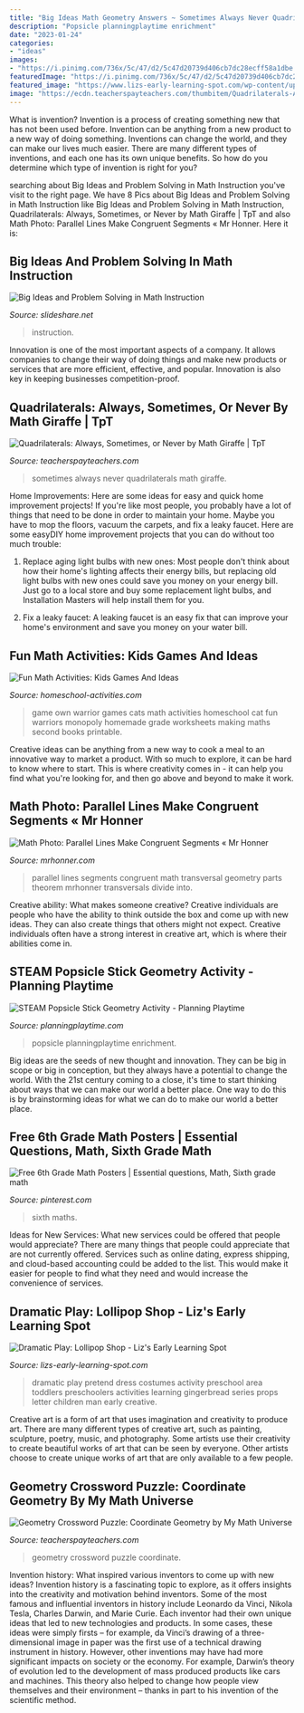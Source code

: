 ```yaml
---
title: "Big Ideas Math Geometry Answers ~ Sometimes Always Never Quadrilaterals Math Giraffe"
description: "Popsicle planningplaytime enrichment"
date: "2023-01-24"
categories:
- "ideas"
images:
- "https://i.pinimg.com/736x/5c/47/d2/5c47d20739d406cb7dc28ecff58a1dbe.jpg"
featuredImage: "https://i.pinimg.com/736x/5c/47/d2/5c47d20739d406cb7dc28ecff58a1dbe.jpg"
featured_image: "https://www.lizs-early-learning-spot.com/wp-content/uploads/2015/09/Dramatic-Play-Series.png"
image: "https://ecdn.teacherspayteachers.com/thumbitem/Quadrilaterals-Always-Sometimes-or-Never-1475545-1569227965/original-1475545-4.jpg"
---
```



What is invention?
Invention is a process of creating something new that has not been used before. Invention can be anything from a new product to a new way of doing something. Inventions can change the world, and they can make our lives much easier. There are many different types of inventions, and each one has its own unique benefits. So how do you determine which type of invention is right for you?

	

		
searching about Big Ideas and Problem Solving in Math Instruction you've visit to the right page. We have 8 Pics about Big Ideas and Problem Solving in Math Instruction like Big Ideas and Problem Solving in Math Instruction, Quadrilaterals: Always, Sometimes, or Never by Math Giraffe | TpT and also Math Photo: Parallel Lines Make Congruent Segments « Mr Honner. Here it is:
		
    
## Big Ideas And Problem Solving In Math Instruction

<img loading=lazy src="https://image.slidesharecdn.com/mathinstruction-140531155850-phpapp01/95/big-ideas-and-problem-solving-in-math-instruction-4-638.jpg?cb=1401552003" onerror="this.onerror=null;this.src='https://tse2.mm.bing.net/th?id=OIP.O_kIIXW-UiU5ec8PLRRdOwHaFj&amp;pid=15.1';" alt="Big Ideas and Problem Solving in Math Instruction">

_Source: slideshare.net_

>instruction. 

	

Innovation is one of the most important aspects of a company. It allows companies to change their way of doing things and make new products or services that are more efficient, effective, and popular. Innovation is also key in keeping businesses competition-proof.

    
## Quadrilaterals: Always, Sometimes, Or Never By Math Giraffe | TpT

<img loading=lazy src="https://ecdn.teacherspayteachers.com/thumbitem/Quadrilaterals-Always-Sometimes-or-Never-1475545-1569227965/original-1475545-4.jpg" onerror="this.onerror=null;this.src='https://tse3.mm.bing.net/th?id=OIP.cgqsg2KOo-l_DyOB4AiRtAAAAA&amp;pid=15.1';" alt="Quadrilaterals: Always, Sometimes, or Never by Math Giraffe | TpT">

_Source: teacherspayteachers.com_

>sometimes always never quadrilaterals math giraffe. 

	

Home Improvements: Here are some ideas for easy and quick home improvement projects!
If you're like most people, you probably have a lot of things that need to be done in order to maintain your home. Maybe you have to mop the floors, vacuum the carpets, and fix a leaky faucet. Here are some easyDIY home improvement projects that you can do without too much trouble:
1. Replace aging light bulbs with new ones: Most people don't think about how their home's lighting affects their energy bills, but replacing old light bulbs with new ones could save you money on your energy bill. Just go to a local store and buy some replacement light bulbs, and Installation Masters will help install them for you.

2. Fix a leaky faucet: A leaking faucet is an easy fix that can improve your home's environment and save you money on your water bill.

    
## Fun Math Activities: Kids Games And Ideas

<img loading=lazy src="http://www.homeschool-activities.com/images/make-your-own-board-game-1333.jpg" onerror="this.onerror=null;this.src='https://tse3.mm.bing.net/th?id=OIP.qntUgPZYBdyX1sWE13UzkQHaFv&amp;pid=15.1';" alt="Fun Math Activities: Kids Games And Ideas">

_Source: homeschool-activities.com_

>game own warrior games cats math activities homeschool cat fun warriors monopoly homemade grade worksheets making maths second books printable. 

	

Creative ideas can be anything from a new way to cook a meal to an innovative way to market a product. With so much to explore, it can be hard to know where to start. This is where creativity comes in - it can help you find what you're looking for, and then go above and beyond to make it work.

    
## Math Photo: Parallel Lines Make Congruent Segments « Mr Honner

<img loading=lazy src="https://i2.wp.com/MrHonner.com/wp-content/uploads/2013/07/Parallel-Lines-Congruent-Segments.jpg" onerror="this.onerror=null;this.src='https://tse1.mm.bing.net/th?id=OIP.Ac-Rm2E6DyDI0au5e4bohwHaFj&amp;pid=15.1';" alt="Math Photo: Parallel Lines Make Congruent Segments « Mr Honner">

_Source: mrhonner.com_

>parallel lines segments congruent math transversal geometry parts theorem mrhonner transversals divide into. 

	

Creative ability: What makes someone creative?
Creative individuals are people who have the ability to think outside the box and come up with new ideas. They can also create things that others might not expect. Creative individuals often have a strong interest in creative art, which is where their abilities come in.

    
## STEAM Popsicle Stick Geometry Activity - Planning Playtime

<img loading=lazy src="https://i0.wp.com/planningplaytime.com/wp-content/uploads/2016/10/Popsicle-Stick-Geometry-Activity-for-kids.-Great-math-fun-for-Kindergarten-or-First-Grade..jpg?resize=640%2C1050&amp;ssl=1" onerror="this.onerror=null;this.src='https://tse3.mm.bing.net/th?id=OIP.B6tXMtxc_dOXSv9ttuS6DAHaMJ&amp;pid=15.1';" alt="STEAM Popsicle Stick Geometry Activity - Planning Playtime">

_Source: planningplaytime.com_

>popsicle planningplaytime enrichment. 

	

Big ideas are the seeds of new thought and innovation. They can be big in scope or big in conception, but they always have a potential to change the world. With the 21st century coming to a close, it's time to start thinking about ways that we can make our world a better place. One way to do this is by brainstorming ideas for what we can do to make our world a better place.

    
## Free 6th Grade Math Posters | Essential Questions, Math, Sixth Grade Math

<img loading=lazy src="https://i.pinimg.com/736x/5c/47/d2/5c47d20739d406cb7dc28ecff58a1dbe.jpg" onerror="this.onerror=null;this.src='https://tse4.mm.bing.net/th?id=OIP.bM0A5moUXa7SLyA8AsFAuwHaLH&amp;pid=15.1';" alt="Free 6th Grade Math Posters | Essential questions, Math, Sixth grade math">

_Source: pinterest.com_

>sixth maths. 

	

Ideas for New Services: What new services could be offered that people would appreciate?
There are many things that people could appreciate that are not currently offered. Services such as online dating, express shipping, and cloud-based accounting could be added to the list. This would make it easier for people to find what they need and would increase the convenience of services.

    
## Dramatic Play: Lollipop Shop - Liz&#039;s Early Learning Spot

<img loading=lazy src="https://www.lizs-early-learning-spot.com/wp-content/uploads/2015/09/Dramatic-Play-Series.png" onerror="this.onerror=null;this.src='https://tse3.mm.bing.net/th?id=OIP.ibCvsoGZuiHIUSuoPPRjAQHaLH&amp;pid=15.1';" alt="Dramatic Play: Lollipop Shop - Liz&#039;s Early Learning Spot">

_Source: lizs-early-learning-spot.com_

>dramatic play pretend dress costumes activity preschool area toddlers preschoolers activities learning gingerbread series props letter children man early creative. 

	

Creative art is a form of art that uses imagination and creativity to produce art. There are many different types of creative art, such as painting, sculpture, poetry, music, and photography. Some artists use their creativity to create beautiful works of art that can be seen by everyone. Other artists choose to create unique works of art that are only available to a few people.

    
## Geometry Crossword Puzzle: Coordinate Geometry By My Math Universe

<img loading=lazy src="https://ecdn.teacherspayteachers.com/thumbitem/Geometry-Crossword-Puzzle-Coordinate-Geometry-2430376-1464302306/original-2430376-2.jpg" onerror="this.onerror=null;this.src='https://tse1.mm.bing.net/th?id=OIP.0ux1qSduDYex_C7TG9eE-AAAAA&amp;pid=15.1';" alt="Geometry Crossword Puzzle: Coordinate Geometry by My Math Universe">

_Source: teacherspayteachers.com_

>geometry crossword puzzle coordinate. 

	

Invention history: What inspired various inventors to come up with new ideas?
Invention history is a fascinating topic to explore, as it offers insights into the creativity and motivation behind inventors. Some of the most famous and influential inventors in history include Leonardo da Vinci, Nikola Tesla, Charles Darwin, and Marie Curie. Each inventor had their own unique ideas that led to new technologies and products. In some cases, these ideas were simply firsts – for example, da Vinci’s drawing of a three-dimensional image in paper was the first use of a technical drawing instrument in history. However, other inventions may have had more significant impacts on society or the economy. For example, Darwin’s theory of evolution led to the development of mass produced products like cars and machines. This theory also helped to change how people view themselves and their environment – thanks in part to his invention of the scientific method.

